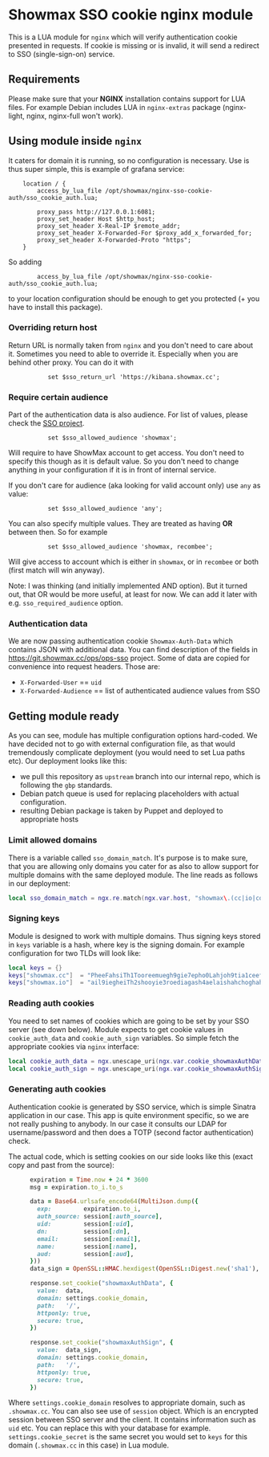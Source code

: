 # Showmax SSO cookie nginx module

This is a LUA module for `nginx` which will verify authentication cookie presented in requests. If cookie is missing or is invalid, it will send a redirect to SSO (single-sign-on) service.

## Requirements

Please make sure that your **NGINX** installation contains support for LUA files.
For example Debian includes LUA in `nginx-extras` package (nginx-light, nginx, nginx-full won't work).

## Using module inside ``nginx``

It caters for domain it is running, so no configuration is necessary. Use is thus super simple, this is example of grafana service:
```
	location / {
		access_by_lua_file /opt/showmax/nginx-sso-cookie-auth/sso_cookie_auth.lua;

		proxy_pass http://127.0.0.1:6081;
		proxy_set_header Host $http_host;
		proxy_set_header X-Real-IP $remote_addr;
		proxy_set_header X-Forwarded-For $proxy_add_x_forwarded_for;
		proxy_set_header X-Forwarded-Proto "https";
	}
```

So adding
```
		access_by_lua_file /opt/showmax/nginx-sso-cookie-auth/sso_cookie_auth.lua;
```
to your location configuration should be enough to get you protected (+ you have to install this package).

### Overriding return host

Return URL is normally taken from `nginx` and you don't need to care about it. Sometimes you need to able to override it. Especially when you are behind other proxy. You can do it with

```
           set $sso_return_url 'https://kibana.showmax.cc';
```

### Require certain audience

Part of the authentication data is also audience. For list of values, please check the [SSO project](https://git.showmax.cc/ops/ops-sso).

```
           set $sso_allowed_audience 'showmax';
```

Will require to have ShowMax account to get access. You don't need to specify this though as it is default value. So you don't need to change anything in your configuration if it is in front of internal service.

If you don't care for audience (aka looking for valid account only) use ``any`` as value:

```
           set $sso_allowed_audience 'any';
```

You can also specify multiple values. They are treated as having **OR** between then. So for example

```
           set $sso_allowed_audience 'showmax, recombee';
```

Will give access to account which is either in ``showmax``, or in ``recombee`` or both (first match will win anyway).

Note: I was thinking (and initially implemented AND option). But it turned out, that OR would be more useful, at least for now. We can add it later with e.g. ``sso_required_audience`` option.

### Authentication data
We are now passing authentication cookie `Showmax-Auth-Data` which contains JSON with additional data. You can find description of the fields in https://git.showmax.cc/ops/ops-sso project. Some of data are copied for convenience into request headers. Those are:

  * `X-Forwarded-User` == `uid`
  * `X-Forwarded-Audience` == list of authenticated audience values from SSO

## Getting module ready
As you can see, module has multiple configuration options hard-coded. We have decided not to go with external configuration file, as that would tremendously complicate deployment (you would need to set Lua paths etc). Our deployment looks like this:

  * we pull this repository as ``upstream`` branch into our internal repo, which is following the ``gbp`` standards.
  * Debian patch queue is used for replacing placeholders with actual configuration.
  * resulting Debian package is taken by Puppet and deployed to appropriate hosts

### Limit allowed domains
There is a variable called ``sso_domain_match``. It's purpose is to make sure, that you are allowing only domains you cater for as also to allow support for multiple domains with the same deployed module. The line reads as follows in our deployment:

```lua
local sso_domain_match = ngx.re.match(ngx.var.host, "showmax\.(cc|io|com)$")
```

### Signing keys
Module is designed to work with multiple domains. Thus signing keys stored in ``keys`` variable is a hash, where key is the signing domain. For example configuration for two TLDs will look like:

```lua
local keys = {}
keys["showmax.cc"]  = "PheeFahsiTh1Tooreemuegh9gie7epho0Lahjoh9tia1ceef0neiFi4WeiPiD9ah"
keys["showmax.io"]  = "ail9iegheiTh2shooyie3roediagash4aelaishahchoghah0gae7rao0dohch6p"
```

### Reading auth cookies
You need to set names of cookies which are going to be set by your SSO server (see down below). Module expects to get cookie values in ``cookie_auth_data`` and ``cookie_auth_sign`` variables. So simple fetch the appropriate cookies via ``nginx`` interface:

```lua
local cookie_auth_data = ngx.unescape_uri(ngx.var.cookie_showmaxAuthData)
local cookie_auth_sign = ngx.unescape_uri(ngx.var.cookie_showmaxAuthSign)
```

### Generating auth cookies
Authentication cookie is generated by SSO service, which is simple Sinatra application in our case. This app is quite environment specific, so we are not really pushing to anybody. In our case it consults our LDAP for username/password and then does a TOTP (second factor authentication) check.

The actual code, which is setting cookies on our side looks like this (exact copy and past from the source):

```ruby
      expiration = Time.now + 24 * 3600
      msg = expiration.to_i.to_s

      data = Base64.urlsafe_encode64(MultiJson.dump({
        exp:         expiration.to_i,
        auth_source: session[:auth_source],
        uid:         session[:uid],
        dn:          session[:dn],
        email:       session[:email],
        name:        session[:name],
        aud:         session[:aud],
      }))
      data_sign = OpenSSL::HMAC.hexdigest(OpenSSL::Digest.new('sha1'), settings.cookie_secret, data)

      response.set_cookie("showmaxAuthData", {
        value:  data,
        domain: settings.cookie_domain,
        path:   '/',
        httponly: true,
        secure: true,
      })

      response.set_cookie("showmaxAuthSign", {
        value:  data_sign,
        domain: settings.cookie_domain,
        path:   '/',
        httponly: true,
        secure: true,
      })
```

Where ``settings.cookie_domain`` resolves to appropriate domain, such as ``.showmax.cc``. You can also see use of ``session`` object. Which is an encrypted session between SSO server and the client. It contains information such as ``uid`` etc. You can replace this with your database for example. ``settings.cookie_secret`` is the same secret you would set to ``keys`` for this domain (``.showmax.cc`` in this case) in Lua module.
